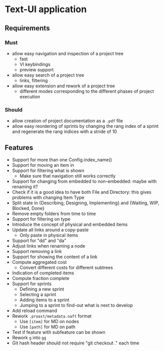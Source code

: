 <!--
[proast](status:todo)
-->
Text-UI application
===================

## Requirements

### Must

* allow easy navigation and inspection of a project tree
  * fast
  * VI keybindings
  * preview support
* allow easy search of a project tree
  * links, filtering
* allow easy extension and rework of a project tree
  * different modes corresponding to the different phases of project execution

### Should

* allow creation of project documentation as a `.pdf` file
* allow easy reordering of sprints by changing the rang index of a sprint and regenerate the rang indices with a stride of 10

## Features

* Support for more than one Config.index_name()
* Support for moving an item in
* Support for filtering what is shown
  * Make sure that navigation still works correctly
* Support for changing from embedded to non-embedded: maybe with renaming it?
* Check if it is a good idea to have both File and Directory: this gives problems with changing Item Type
* Split state in {Describing, Designing, Implementing} and {Waiting, WIP, Blocked, Done}
* Remove empty folders from time to time
* Support for filtering on type
* Introduce the concept of physical and embedded items
* Update all links around a copy-paste
  * Only paste in physical items
* Support for "dd" and "da"
* Adjust links when renaming a node
* Support removing a link
* Support for showing the content of a link
* Compute aggregated cost
  * Convert different costs for different subtrees
* Indication of completed items
* Compute fraction complete
* Support for sprints
  * Defining a new sprint
  * Selecting a sprint
  * Adding items to a sprint
  * Jumping to a sprint to find-out what is next to develop
* Add reload command
* Rework `.proast/metadata.naft` format
  * Use `[item]` for MD on nodes
  * Use `[path]` for MD on path
* Test if feature with subfeature can be shown
* Rework `g` into `gg`
* Git hash header should not require "git checkout ." each time
